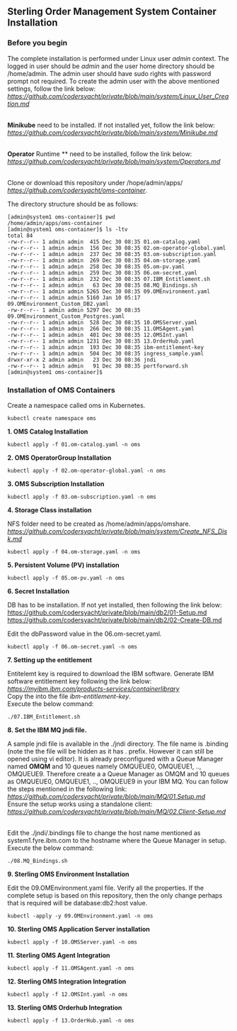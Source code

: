 ## Sterling Order Management System Container Installation

### Before you begin

 The complete installation is performed under Linux user _admin_ context. The logged in user should be _admin_ and the user home directory should be /home/admin. 
The admin user should have sudo rights with password prompt not required.
To create the admin user with the above mentioned settings, follow the link below: <br>
_https://github.com/codersyacht/private/blob/main/system/Linux_User_Creation.md_ <br><br>

**Minikube** need to be installed. If not installed yet, follow the link below: <br>
_https://github.com/codersyacht/private/blob/main/system/Minikube.md_ <br><br>

**Operator** Runtime ** need to be installed, follow the link below: <br>
_https://github.com/codersyacht/private/blob/main/system/Operators.md_ <br><br>

Clone or download this repository under /hope/admin/apps/ <br>
_https://github.com/codersyacht/oms-container_. <br>

The directory structure should be as follows:

 ```OUTPUT
[admin@system1 oms-container]$ pwd
/home/admin/apps/oms-container
[admin@system1 oms-container]$ ls -ltv
total 84
-rw-r--r-- 1 admin admin  415 Dec 30 08:35 01.om-catalog.yaml
-rw-r--r-- 1 admin admin  156 Dec 30 08:35 02.om-operator-global.yaml
-rw-r--r-- 1 admin admin  237 Dec 30 08:35 03.om-subscription.yaml
-rw-r--r-- 1 admin admin  269 Dec 30 08:35 04.om-storage.yaml
-rw-r--r-- 1 admin admin  258 Dec 30 08:35 05.om-pv.yaml
-rw-r--r-- 1 admin admin  259 Dec 30 08:35 06.om-secret.yaml
-rw-r--r-- 1 admin admin  232 Dec 30 08:35 07.IBM_Entitlement.sh
-rw-r--r-- 1 admin admin   63 Dec 30 08:35 08.MQ_Bindings.sh
-rw-r--r-- 1 admin admin 5265 Dec 30 08:35 09.OMEnvironment.yaml
-rw-r--r-- 1 admin admin 5160 Jan 10 05:17 09.OMEnvironment_Custom_DB2.yaml
-rw-r--r-- 1 admin admin 5297 Dec 30 08:35 09.OMEnvironment_Custom_Postgres.yaml
-rw-r--r-- 1 admin admin  528 Dec 30 08:35 10.OMSServer.yaml
-rw-r--r-- 1 admin admin  266 Dec 30 08:35 11.OMSAgent.yaml
-rw-r--r-- 1 admin admin  401 Dec 30 08:35 12.OMSInt.yaml
-rw-r--r-- 1 admin admin 1231 Dec 30 08:35 13.OrderHub.yaml
-rw-r--r-- 1 admin admin  193 Dec 30 08:35 ibm-entitlement-key
-rw-r--r-- 1 admin admin  504 Dec 30 08:35 ingress_sample.yaml
drwxr-xr-x 2 admin admin   23 Dec 30 08:36 jndi
-rw-r--r-- 1 admin admin   91 Dec 30 08:35 portforward.sh
[admin@system1 oms-container]$ 
```


### Installation of OMS Containers

Create a namespace called oms in Kubernetes.
```CMD
kubectl create namespace oms
```

**1. OMS Catalog Installation**

```CMD
kubectl apply -f 01.om-catalog.yaml -n oms
```

**2. OMS OperatorGroup Installation**
```CMD
kubectl apply -f 02.om-operator-global.yaml -n oms
```

**3.  OMS Subscription Installation**
```CMD
kubectl apply -f 03.om-subscription.yaml -n oms
```

**4. Storage Class installation**

NFS folder need to be created as /home/admin/apps/omshare. <br>
_https://github.com/codersyacht/private/blob/main/system/Create_NFS_Disk.md_

```CMD
kubectl apply -f 04.om-storage.yaml -n oms
```

**5. Persistent Volume (PV) installation**
```CMD
kubectl apply -f 05.om-pv.yaml -n oms
```

**6. Secret Installation**

DB has to be installation. If not yet installed, then following the link below: <br>
https://github.com/codersyacht/private/blob/main/db2/01-Setup.md <br>
https://github.com/codersyacht/private/blob/main/db2/02-Create-DB.md <br>

Edit the dbPassword value in the 06.om-secret.yaml. 

```CMD
kubectl apply -f 06.om-secret.yaml -n oms
```

**7. Setting up the entitlement**

Entitelemt key is required to download the IBM software. Generate IBM software entitlement key following the link below: <br>
_https://myibm.ibm.com/products-services/containerlibrary_ <br>
Copy the into the file _ibm-entitlement-key_. <br>
Execute the below command:
```CMD
./07.IBM_Entitlement.sh
```
**8. Set the IBM MQ jndi file.**

A sample jndi file is available in the ./jndi directory. The file name is .binding (note the the file will be hidden as it has . prefix. However it can still be opened using vi editor). 
It is already preconfigured with a Queue Manager named **OMQM** and 10 queues namely OMQUEUE0, OMQUEUE1, .., OMQUEUE9. Therefore create a a Queue Manager as OMQM and 10 queues as OMQUEUE0, OMQUEUE1, .., OMQUEUE9 in your IBM MQ. You can follow the steps mentioned in the following link: <br>
_https://github.com/codersyacht/private/blob/main/MQ/01.Setup.md_ <br>
Ensure the setup works using a standalone client: <br>
_https://github.com/codersyacht/private/blob/main/MQ/02.Client-Setup.md_ <br><br>

Edit the ./jndi/.bindings file to change the host name mentioned as system1.fyre.ibm.com to the hostname where the Queue Manager in setup. <br>
Execute the below command: <br>
```CMD
./08.MQ_Bindings.sh
```

**9. Sterling OMS Environment Installation**

Edit the 09.OMEnvironment.yaml file. Verify all the properties. If the complete setup is based on this repository, then the only change perhaps that is required will be database:db2:host value.

```CMD
kubectl -apply -y 09.OMEnvironment.yaml -n oms
```

**10. Sterling OMS Application Server installation**

```CMD
kubectl apply -f 10.OMSServer.yaml -n oms
```

**11. Sterling OMS Agent Integration**

```CMD
kubectl apply -f 11.OMSAgent.yaml -n oms
```

**12. Sterling OMS Integration Integration**

```CMD
kubectl apply -f 12.OMSInt.yaml -n oms
```

**13. Sterling OMS Orderhub Integration**

```CMD
kubectl apply -f 13.OrderHub.yaml -n oms
```

